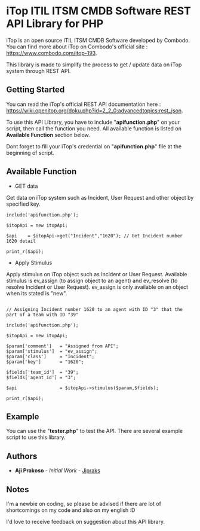 # iTop ITIL ITSM CMDB Software REST API Library for PHP
iTop is an open source ITIL ITSM CMDB Software developed by Combodo. You can find more about iTop on Combodo's official site : https://www.combodo.com/itop-193. 

This library is made to simplify the process to get / update data on iTop system through REST API. 

## Getting Started

You can read the iTop's official REST API documentation here : https://wiki.openitop.org/doku.php?id=2_2_0:advancedtopics:rest_json.

To use this API Library, you have to include "**apifunction.php**" on your script, then call the function you need. All available function is listed on **Available Function** section below.

Dont forget to fill your iTop's credential on "**apifunction.php**" file at the beginning of script.

## Available Function

* GET data

Get data on iTop system such as Incident, User Request and other object by specified key.

```
include('apifunction.php');

$itopApi = new itopApi;

$api	= $itopApi->get("Incident","1620"); // Get Incident number 1620 detail

print_r($api);
```

* Apply Stimulus

Apply stimulus on iTop object such as Incident or User Request. Available stimulus is ev_assign (to assign object to an agent) and ev_resolve (to resolve Incident or User Request). ev_assign is only available on an object when its stated is "new".

```

// Assigning Incident number 1620 to an agent with ID "3" that the part of a team with ID "39"

include('apifunction.php');

$itopApi = new itopApi;

$param['comment']	= "Assigned from API";
$param['stimulus']	= "ev_assign";
$param['class']		= "Incident";
$param['key']		= "1620";
	
$fields['team_id']	= "39";
$fields['agent_id']	= "3";
	
$api				= $itopApi->stimulus($param,$fields);

print_r($api);
```

## Example

You can use the "**tester.php**" to test the API. There are several example script to use this library.

## Authors

* **Aji Prakoso** - *Initial Work* - [Jipraks](https://github.com/jipraks)

## Notes

I'm a newbie on coding, so please be advised if there are lot of shortcomings on my code and also on my english :D

I'd love to receive feedback on suggestion about this API library.